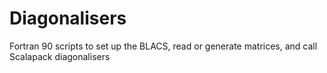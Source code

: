 # Diagonalisers
Fortran 90 scripts to set up the BLACS, read or generate matrices, and call Scalapack diagonalisers
